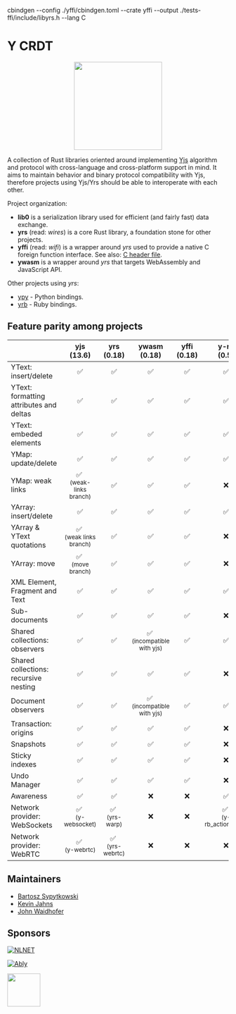 cbindgen --config ./yffi/cbindgen.toml --crate yffi --output ./tests-ffi/include/libyrs.h --lang C 


# Y CRDT

<p align="center">
  <img src="logo-yrs.svg" width="200"/>
</p>

A collection of Rust libraries oriented around implementing [Yjs](https://yjs.dev/) algorithm and protocol with
cross-language and cross-platform support in mind. It aims to maintain behavior and binary protocol compatibility with
Yjs, therefore projects using Yjs/Yrs should be able to interoperate with each other.

Project organization:

- **lib0** is a serialization library used for efficient (and fairly fast) data exchange.
- **yrs** (read: *wires*) is a core Rust library, a foundation stone for other projects.
- **yffi** (read: *wifi*) is a wrapper around *yrs* used to provide a native C foreign function interface. See
  also: [C header file](https://github.com/y-crdt/y-crdt/blob/main/tests-ffi/include/libyrs.h).
- **ywasm** is a wrapper around *yrs* that targets WebAssembly and JavaScript API.

Other projects using *yrs*:

- [ypy](https://github.com/y-crdt/ypy) - Python bindings.
- [yrb](https://github.com/y-crdt/yrb) - Ruby bindings.

## Feature parity among projects

|                                         |                  yjs <br/>(13.6)                  |               yrs<br/>(0.18)               |                   ywasm<br/>(0.18)                    | yffi<br/>(0.18) |                  y-rb<br/>(0.5)                  |                y-py<br/>(0.6)                | ydotnet<br/>(0.4) | yswift<br/>(0.2) |
|-----------------------------------------|:-------------------------------------------------:|:------------------------------------------:|:-----------------------------------------------------:|:---------------:|:------------------------------------------------:|:--------------------------------------------:|:-----------------:|:----------------:|
| YText: insert/delete                    |                     &#x2705;                      |                  &#x2705;                  |                       &#x2705;                        |    &#x2705;     |                     &#x2705;                     |                   &#x2705;                   |     &#x2705;      |     &#x2705;     |
| YText: formatting attributes and deltas |                     &#x2705;                      |                  &#x2705;                  |                       &#x2705;                        |    &#x2705;     |                     &#x2705;                     |                   &#x2705;                   |     &#x2705;      |     &#x2705;     |
| YText: embeded elements                 |                     &#x2705;                      |                  &#x2705;                  |                       &#x2705;                        |    &#x2705;     |                     &#x2705;                     |                   &#x2705;                   |     &#x2705;      |     &#x2705;     |
| YMap: update/delete                     |                     &#x2705;                      |                  &#x2705;                  |                       &#x2705;                        |    &#x2705;     |                     &#x2705;                     |                   &#x2705;                   |     &#x2705;      |     &#x2705;     |
| YMap: weak links                        | &#x2705; <br/> <small>(weak-links branch)</small> |                  &#x2705;                  |                       &#x2705;                        |    &#x2705;     |                     &#x274C;                     |                   &#x274C;                   |     &#x274C;      |     &#x274C;     |
| YArray: insert/delete                   |                     &#x2705;                      |                  &#x2705;                  |                       &#x2705;                        |    &#x2705;     |                     &#x2705;                     |                   &#x2705;                   |     &#x2705;      |     &#x2705;     |
| YArray & YText quotations               | &#x2705; <br/> <small>(weak links branch)</small> |                  &#x2705;                  |                       &#x2705;                        |    &#x2705;     |                     &#x274C;                     |                   &#x274C;                   |     &#x274C;      |     &#x274C;     |
| YArray: move                            |    &#x2705; <br/> <small>(move branch)</small>    |                  &#x2705;                  |                       &#x2705;                        |    &#x2705;     |                     &#x274C;                     |                   &#x2705;                   |     &#x2705;      |     &#x274C;     |
| XML Element, Fragment and Text          |                     &#x2705;                      |                  &#x2705;                  |                       &#x2705;                        |    &#x2705;     |                     &#x2705;                     |                   &#x2705;                   |     &#x2705;      |     &#x274C;     |
| Sub-documents                           |                     &#x2705;                      |                  &#x2705;                  |                       &#x2705;                        |    &#x2705;     |                     &#x274C;                     |                   &#x274C;                   |     &#x2705;      |     &#x274C;     |
| Shared collections: observers           |                     &#x2705;                      |                  &#x2705;                  | &#x2705; <br/> <small>(incompatible with yjs)</small> |    &#x2705;     |                     &#x2705;                     |                   &#x2705;                   |     &#x2705;      |     &#x2705;     |
| Shared collections: recursive nesting   |                     &#x2705;                      |                  &#x2705;                  |                       &#x2705;                        |    &#x2705;     |                     &#x274C;                     |                   &#x274C;                   |     &#x274C;      |     &#x274C;     |
| Document observers                      |                     &#x2705;                      |                  &#x2705;                  | &#x2705; <br/> <small>(incompatible with yjs)</small> |    &#x2705;     |                     &#x2705;                     |                   &#x2705;                   |     &#x2705;      |                  |
| Transaction: origins                    |                     &#x2705;                      |                  &#x2705;                  |                       &#x2705;                        |    &#x2705;     |                     &#x274C;                     |                   &#x274C;                   |     &#x2705;      |     &#x2705;     |
| Snapshots                               |                     &#x2705;                      |                  &#x2705;                  |                       &#x2705;                        |    &#x2705;     |                     &#x274C;                     |                   &#x274C;                   |     &#x274C;      |     &#x274C;     |
| Sticky indexes                          |                     &#x2705;                      |                  &#x2705;                  |                       &#x2705;                        |    &#x2705;     |                     &#x274C;                     |                   &#x274C;                   |     &#x2705;      |     &#x274C;     |
| Undo Manager                            |                     &#x2705;                      |                  &#x2705;                  |                       &#x2705;                        |    &#x2705;     |                     &#x274C;                     |                   &#x274C;                   |     &#x2705;      |     &#x2705;     |
| Awareness                               |                     &#x2705;                      |                  &#x2705;                  |                       &#x274C;                        |    &#x274C;     |                     &#x2705;                     |                   &#x274C;                   |     &#x2705;      |     &#x274C;     |
| Network provider: WebSockets            |    &#x2705; <br/> <small>(y-websocket)</small>    |  &#x2705; <br/> <small>(yrs-warp)</small>  |                       &#x274C;                        |    &#x274C;     | &#x2705; <br/> <small>(y-rb_actioncable)</small> | &#x2705; <br/><small>(ypy-websocket)</small> |     &#x2705;      |     &#x274C;     |
| Network provider: WebRTC                |     &#x2705; <br/> <small>(y-webrtc)</small>      | &#x2705; <br/> <small>(yrs-webrtc)</small> |                       &#x274C;                        |    &#x274C;     |                     &#x274C;                     |                   &#x274C;                   |     &#x274C;      |     &#x274C;     |

## Maintainers

- [Bartosz Sypytkowski](https://github.com/Horusiath)
- [Kevin Jahns](https://github.com/dmonad)
- [John Waidhofer](https://github.com/Waidhoferj)

## Sponsors

[![NLNET](https://nlnet.nl/image/logo_nlnet.svg)](https://nlnet.nl/)

[![Ably](https://voltaire.ably.com/static/ably-logo-46433d9937b94509fc62ef6dd6d94ff1.png)](https://ably.com/)

<a href="https://www.appflowy.io/"><img src="https://raw.githubusercontent.com/AppFlowy-IO/AppFlowy/main/doc/imgs/appflowy-logo-white.svg" height="75px"/></a>
